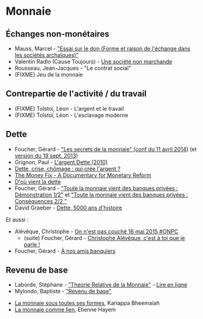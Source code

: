 # Monnaie

## Échanges non-monétaires

- <i class="fa fa-book"></i> 
  Mauss, Marcel -
  ["Essai sur le don (Forme et raison de l'échange dans les sociétés archaïques)"](
  https://www.goodreads.com/book/show/24225683-essai-sur-le-don)
- <i class="fa fa-film"></i> 
  Valentin Radlo (Cause Toujours) - 
  [Une société non marchande](https://www.youtube.com/watch?v=aeH5YxC5b8E)
- <i class="fa fa-book"></i> 
  Rousseau, Jean-Jacques - "Le contrat social"
- <i class="fa fa-map"></i> 
  (FIXME) Jeu de la monnaie

## Contrepartie de l'activité / du travail

- <i class="fa fa-book"></i> 
  (FIXME) Tolstoï, Léon - L'argent et le travail
- <i class="fa fa-book"></i> 
  (FIXME) Tolstoï, Léon - L'esclavage moderne

## Dette

- <i class="fa fa-film"></i> 
  Foucher, Gérard - 
  ["Les secrets de la monnaie" (conf du 11 avril 2014)](https://www.youtube.com/watch?v=HraXC6eX-PQ) 
  (et [version du 19 sept. 2013](https://www.youtube.com/watch?v=R-Bg_B9OhPU))
- <i class="fa fa-film"></i> 
  Grignon, Paul - [L'argent Dette (2010)](https://www.youtube.com/watch?v=kgA2-bWXSN4)
- <i class="fa fa-film"></i> 
  [Dette, crise, chômage : qui crée l'argent ?](https://www.youtube.com/watch?v=syAkdb_TDyo)
- <i class="fa fa-film"></i> 
  [The Money Fix - A Documentary for Monetary Reform](https://www.youtube.com/watch?v=TwmM5Nb6hiE&yt%3Acc=on)
- <i class="fa fa-film"></i> 
  [D'où vient la dette](https://www.youtube.com/watch?v=CnNNYIgEfbw)
- <i class="fa fa-film"></i> 
  Foucher, Gérard - ["Toute la monnaie vient des banques privées : Démonstration 1/2"](https://www.youtube.com/watch?v=WVVyHkSYKvA) 
  et ["Toute la monnaie vient des banques privées : Conséquences 2/2 "](https://www.youtube.com/watch?v=pcQLrNlYudk)
- <i class="fa fa-book"></i> 
  David Graeber -
  [Dette, 5000 ans d'histoire](https://www.goodreads.com/book/show/18722464-dette-5000-ans-d-histoire)

Et aussi :

- <i class="fa fa-film"></i> 
  Alévêque, Christophe  - 
  [On n'est pas couché 16 mai 2015 #ONPC](https://www.youtube.com/watch?v=cJizpVzpOPQ) 
   - <i class="fa fa-film"></i> 
     (suite) Foucher, Gérard - 
     [Christophe Alévêque, c'est à toi que je parle !](https://www.youtube.com/watch?v=S7woYW1ETVU)
- <i class="fa fa-film"></i> 
  Foucher, Gérard - [À nos amis banquiers](https://www.youtube.com/watch?v=XD6ysTuT7gc)

## Revenu de base

- <i class="fa fa-book"></i> 
  Laborde, Stéphane - 
  ["Theorie Relative de la Monnaie"](https://www.goodreads.com/book/show/33849530-th-orie-relative-de-la-monnaie) - 
  [Lire en ligne](http://trm.creationmonetaire.info/)
- <i class="fa fa-film"></i> 
  Mylondo, Baptiste - 
  ["Revenu de base"](https://www.youtube.com/watch?v=DSDMLP8ifS0)
* <i class="fa fa-film"></i> 
  [La monnaie sous toutes ses formes](https://www.youtube.com/watch?v=Hxetm_vtN1w), Kariappa Bheemaiah
* <i class="fa fa-film"></i>
  [La monnaie comme lien](https://www.youtube.com/watch?v=7DDGrERfYaE), Etienne Hayem


